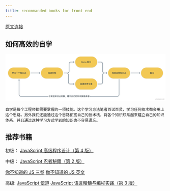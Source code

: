 ```yaml
---
title: recommanded books for front end
---
```


[原文连接](https://juejin.cn/post/7017645909483716615)

## 如何高效的自学

![高效的自学](1.png)

    自学是每个工程师都需要掌握的一项技能。这个学习方法笔者百试百灵，学习任何技术都会用上这个思路。另外我们还能通过这个思路拓宽自己的技术栈，将各个知识联系起来建立自己的知识体系，并且通过这种学习方式学到的知识也不容易遗忘。

## 推荐书籍

初级：
[JavaScript 高级程序设计（第 4 版）](https://book.douban.com/subject/35175321/)

中级：
[JavaScript 忍者秘籍（第 2 版）](https://book.douban.com/subject/30143702/)

[你不知道的 JS 三卷](https://book.douban.com/subject/26351021/)
[你不知道的 JS 英文](https://github.com/getify/You-Dont-Know-JS)

高级:
[JavaScript 悟道](https://book.douban.com/subject/35469273/)
[JavaScript 语言精髓与编程实践（第 3 版）](https://book.douban.com/subject/35085910/)
